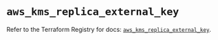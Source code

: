# `aws_kms_replica_external_key`

Refer to the Terraform Registry for docs: [`aws_kms_replica_external_key`](https://registry.terraform.io/providers/hashicorp/aws/6.13.0/docs/resources/kms_replica_external_key).
